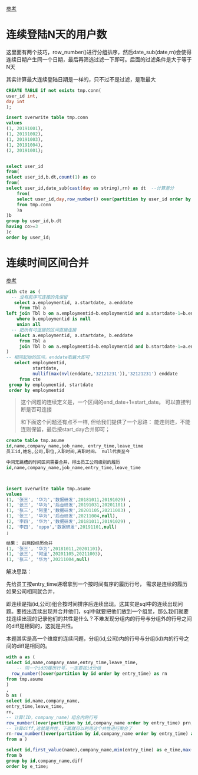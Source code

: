 [参考](https://www.modb.pro/db/89612)

# 连续登陆N天的用户数

这里面有两个技巧，row_number()进行分组排序，然后date_sub(date,rn)会使得连续日期产生同一个日期，最后再筛选过滤一下即可。后面的过滤条件是大于等于N天

其实计算最大连续登陆日期是一样的，只不过不是过滤，是取最大

```sql
CREATE TABLE if not exists tmp.conn(
user_id int,
day int
);

insert overwrite table tmp.conn
values 
(1, 20191001),
(1, 20191002),
(1, 20191003),
(1, 20191004),
(2, 20191001);


select user_id
from(
select user_id,b.dt,count(1) as co
from(
select user_id,date_sub(cast(day as string),rn) as dt  --计算差分
    from(  
    select user_id,day,row_number() over(partition by user_id order by day) as rn
    from tmp.conn
    )a
)b
group by user_id,b.dt
having co>=3  
)c
order by user_id;
```

# 连续时间区间合并

[参考](https://stackoverflow.com/questions/15783315/combine-consecutive-date-ranges)

```sql
with cte as (
  -- 没有前序可连接的先保留
   select a.employmentid, a.startdate, a.enddate
     from Tbl a
left join Tbl b on a.employmentid=b.employmentid and a.startdate-1=b.enddate
    where b.employmentid is null
    union all
  -- 把所有可连接的区间直接连接
   select a.employmentid, a.startdate, b.enddate
     from Tbl a
     join Tbl b on a.employmentid=b.employmentid and b.startdate-1=a.enddate
)
-- 相同起始的区间，enddate取最大即可
   select employmentid,
          startdate,
          nullif(max(nvl(enddate,'32121231')),'32121231') enddate
     from cte
 group by employmentid, startdate
 order by employmentid
```

>  这个问题的连续定义是，一个区间的end_date+1=start_date。 可以直接判断是否可连接
>
> 和下面这个问题还有点不一样, 但给我们提供了一个思路：
> 能连则连，不能连则保留，最后按start_day合并即可；

```sql
create table tmp.asume
id,name,company_name,job_name, entry_time,leave_time
员工id,姓名,公司,职位,入职时间,离职时间。 null代表至今

中间无跳槽的时间区间需要合并，得出员工公司级别的履历
id,name,company_name,job_name,entry_time,leave_time



insert overwrite table tmp.asume
values 
(1, '张三', '华为','数据研发',20181011,20191029) ,
(1, '张三', '华为','后台研发',20191031,20201101) ,
(1, '张三', '阿里','数据研发',20201105,20211003) ,
(1, '张三', '华为','后台研发',20211004,null),
(2, '李四', '华为','数据研发',20181011,20191029) ,
(2, '李四', 'oppo','数据研发',20191101,null) 
;

结果： 前两段经历合并
(1, '张三', '华为',20181011,20201101),
(1, '张三', '阿里',20201105,20211003),
(1, '张三', '华为',20211004,null)
```

解决思路：

先给员工按entry_time递增拿到一个按时间有序的履历行号， 需求是连续的履历如果公司相同就合并，

即连续是指(id,公司)组合按时间排序后连续出现。这其实是sql中的连续出现问题。要找出连续出现并合并他们，sql中就要把他们放到一个组里，那么我们就要找连续出现的记录他们的共性是什么？不难发现分组内的行号与分组外的行号之间的diff是相同的，这就是共性。

本题其实是高一个维度的连续问题，分组(id,公司)内的行号与分组(id)内的行号之间的diff是相同的。



```sql
with a as (
select id,name,company_name,entry_time,leave_time,
    -- 同一个id的履历行号，一定要按id分组
  row_number()over(partition by id order by entry_time) as rn
from tmp.asume
)
,
b as (
select id,name,company_name,
entry_time,leave_time,
rn,
-- 计算(ID，company_name）组合内的行号  
row_number()over(partition by id,company_name order by entry_time) prn,
-- 计算diff,这就是共性，下面就可以利用这个共性进行聚合了  
rn-row_number()over(partition by id,company_name order by entry_time) as diff
from a )

select id,first_value(name),company_name,min(entry_time) as e_time,max(leave_time) as l_time
from b
group by id,company_name,diff
order by e_time;
```

